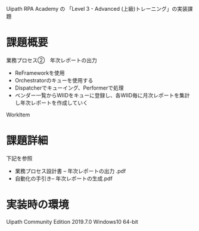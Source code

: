 Uipath RPA Academy の 「Level 3 - Advanced (上級)トレーニング」の実装課題

# 課題概要

業務プロセス②　年次レポートの出力

- ReFrameworkを使用
- Orchestratorのキューを使用する
- Dispatcherでキューイング、Performerで処理
- ベンダー一覧からWIIDをキューに登録し、各WIID毎に月次レポートを集計し年次レポートを作成していく

WorkItem

# 課題詳細

下記を参照

- 業務プロセス設計書 – 年次レポートの出力 .pdf
- 自動化の手引き– 年次レポートの生成.pdf

# 実装時の環境

Uipath Community Edition 2019.7.0 Windows10 64-bit
